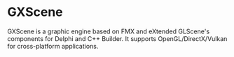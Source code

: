 # GXScene
GXScene is a graphic engine based on FMX and eXtended GLScene's components for Delphi and C++ Builder.
It supports OpenGL/DirectX/Vulkan for cross-platform applications.
